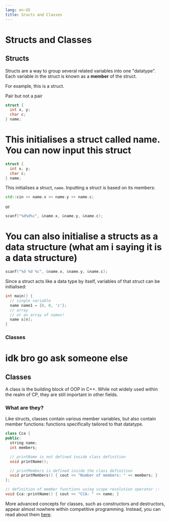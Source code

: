 ```yaml
---
lang: en-US
title: Sructs and Classes
---
```


# Structs and Classes

## Structs

Structs are a way to group several related variables into one "datatype".
Each variable in the struct is known as a **member** of the struct.

For example, this is a struct.

Pair but not a pair

```cpp
struct {
  int x, y;
  char c;
} name;
```

# This initialises a struct called name. You can now input this struct

```cpp
struct {
  int x, y;
  char c;
} name;
```

This initialises a struct, `name`.
Inputting a struct is based on its members:

```cpp
std::cin >> name.x >> name.y >> name.c;
```

or

```cpp
scanf("%d%d%c", &name.x, &name.y, &name.c);
```

# You can also initialise a structs as a data structure (what am i saying it is a data structure)

```cpp
scanf("%d %d %c", &name.x, &name.y, &name.c);
```

Since a struct acts like a data type by itself, variables of that struct can be initialised:

```cpp
int main() {
  // single variable
  name name1 = {0, 0, 'c'};
  // array
  // or an array of names!
  name s[n];
}
```

### Classes

# idk bro go ask someone else

## Classes

A class is the building block of OOP in C++.
While not widely used within the realm of CP, they are still important in other fields.

### What are they?

Like structs, classes contain various member variables, but also contain member functions: functions specifically tailored to that datatype.

```cpp
class Cca {
public:
  string name;
  int members;

  // printName is not defined inside class definition
  void printName();

  // printMembers is defined inside the class definition
  void printMembers() { cout << "Number of members: " << members; }
};

// definition of member functions using scope resolution operator ::
void Cca::printName() { cout << "CCA: " << name; }
```

More advanced concepts for classes, such as constructors and destructors, appear almost nowhere within competitive programming.
Instead, you can read about them [here](https://www.geeksforgeeks.org/c-classes-and-objects/).
